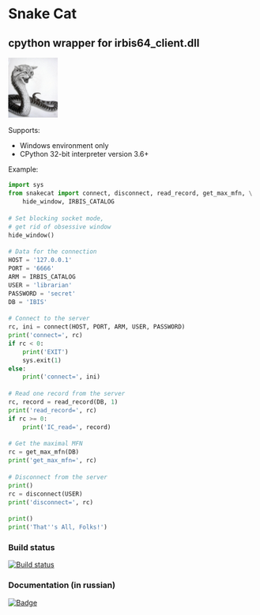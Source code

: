 # Snake Cat

## cpython wrapper for irbis64_client.dll

<img src="assets/snakecat.jpg" alt="Snake Cat" width="100"/>

Supports:

* Windows environment only
* CPython 32-bit interpreter version 3.6+

Example:

```python
import sys
from snakecat import connect, disconnect, read_record, get_max_mfn, \
    hide_window, IRBIS_CATALOG

# Set blocking socket mode,
# get rid of obsessive window
hide_window()

# Data for the connection
HOST = '127.0.0.1'
PORT = '6666'
ARM = IRBIS_CATALOG
USER = 'librarian'
PASSWORD = 'secret'
DB = 'IBIS'

# Connect to the server
rc, ini = connect(HOST, PORT, ARM, USER, PASSWORD)
print('connect=', rc)
if rc < 0:
    print('EXIT')
    sys.exit(1)
else:
    print('connect=', ini)

# Read one record from the server
rc, record = read_record(DB, 1)
print('read_record=', rc)
if rc >= 0:
    print('IC_read=', record)

# Get the maximal MFN
rc = get_max_mfn(DB)
print('get_max_mfn=', rc)

# Disconnect from the server
print()
rc = disconnect(USER)
print('disconnect=', rc)

print()
print('That''s All, Folks!')
```

### Build status

[![Build status](https://img.shields.io/appveyor/ci/AlexeyMironov/python-wrapper.svg)](https://ci.appveyor.com/project/AlexeyMironov/python-wrapper/)

### Documentation (in russian)

[![Badge](https://readthedocs.org/projects/snakecat/badge/)](https://pythonirbis.readthedocs.io/) 
